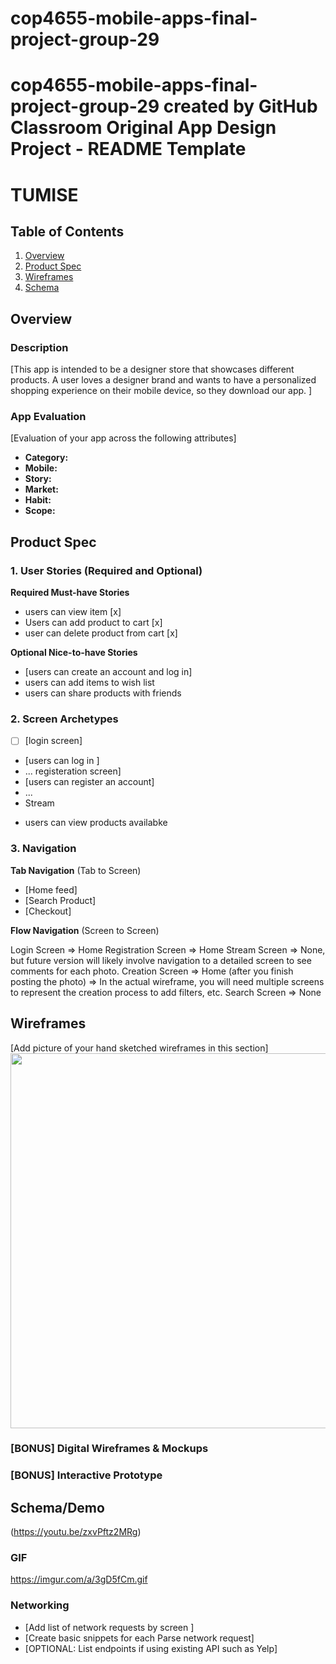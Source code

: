 # cop4655-mobile-apps-final-project-group-29
cop4655-mobile-apps-final-project-group-29 created by GitHub Classroom
Original App Design Project - README Template
===

# TUMISE

## Table of Contents

1. [Overview](#Overview)
2. [Product Spec](#Product-Spec)
3. [Wireframes](#Wireframes)
4. [Schema](#Schema)

## Overview

### Description

[This app is intended to be a designer store that showcases different products. A user loves a designer brand and wants to have a personalized shopping experience on their mobile device, so they download our app. ]

### App Evaluation

[Evaluation of your app across the following attributes]
- **Category:** 
- **Mobile:**
- **Story:**
- **Market:** 
- **Habit:**
- **Scope:**

## Product Spec

### 1. User Stories (Required and Optional)

**Required Must-have Stories**

* users can view item [x]
* Users can add product to cart [x]
* user can delete product from cart [x]


**Optional Nice-to-have Stories**

* [users can create an account and log in]
* users can add items to wish list
* users can share products with friends

### 2. Screen Archetypes

- [ ] [login screen]
* [users can log in ]
* ...
registeration screen]
* [users can register an account]
* ...
* Stream
- users can view products availabke 

### 3. Navigation

**Tab Navigation** (Tab to Screen)

* [Home feed]
* [Search Product]
* [Checkout]

**Flow Navigation** (Screen to Screen)

Login Screen
=> Home
Registration Screen
=> Home
Stream Screen
=> None, but future version will likely involve navigation to a detailed screen to see comments for each photo.
Creation Screen
=> Home (after you finish posting the photo)
=> In the actual wireframe, you will need multiple screens to represent the creation process to add filters, etc.
Search Screen
=> None

## Wireframes

[Add picture of your hand sketched wireframes in this section]
<img src="https://sketch-cdn.imgix.net/assets/blog/wireframe-bandsintown%402x.png?ixlib=rb-4.1.0&fit=max&w=1920&q=95&auto=format&fm=png&s=185ca31f158331fea553a9b32e28f971" width=600>

### [BONUS] Digital Wireframes & Mockups

### [BONUS] Interactive Prototype

## Schema/Demo

(https://youtu.be/zxvPftz2MRg)

### GIF

https://imgur.com/a/3gD5fCm.gif

### Networking

- [Add list of network requests by screen ]
- [Create basic snippets for each Parse network request]
- [OPTIONAL: List endpoints if using existing API such as Yelp]
